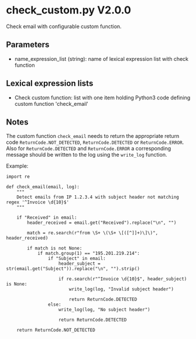 check_custom.py V2.0.0
======================

Check email with configurable custom function.

## Parameters
* name_expression_list (string): name of lexical expression list with check function

## Lexical expression lists
* Check custom function: list with one item holding Python3 code defining custom function 'check_email'

## Notes
The custom function `check_email` needs to return the appropriate return code `ReturnCode.NOT_DETECTED`, `ReturnCode.DETECTED` or `ReturnCode.ERROR`. Also for `ReturnCode.DETECTED` and `ReturnCode.ERROR` a corresponding message should be written to the log using the `write_log` function.

Example:
```
import re

def check_email(email, log):
    """
    Detect emails from IP 1.2.3.4 with subject header not matching regex '^Invoice \d{10}$'
    """

    if "Received" in email:
        header_received = email.get("Received").replace("\n", "")

        match = re.search(r"from \S+ \(\S+ \[([^]]+)\]\)", header_received)

        if match is not None:
            if match.group(1) == "195.201.219.214":
                if "Subject" in email:
                    header_subject = str(email.get("Subject")).replace("\n", "").strip()

                    if re.search(r"^Invoice \d{10}$", header_subject) is None:
                        write_log(log, "Invalid subject header")

                        return ReturnCode.DETECTED
                else:
                    write_log(log, "No subject header")

                    return ReturnCode.DETECTED

    return ReturnCode.NOT_DETECTED
```
